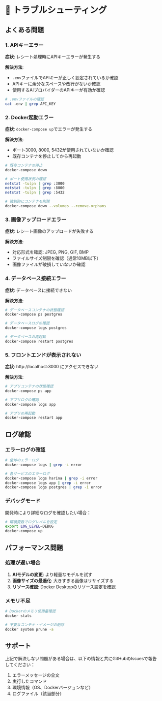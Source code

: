 # 🐛 トラブルシューティング

## よくある問題

### 1. APIキーエラー

**症状**: レシート処理時にAPIキーエラーが発生する

**解決方法**:
- `.env`ファイルでAPIキーが正しく設定されているか確認
- APIキーに余分なスペースや改行がないか確認
- 使用するAIプロバイダーのAPIキーが有効か確認

```bash
# .envファイルの確認
cat .env | grep API_KEY
```

### 2. Docker起動エラー

**症状**: `docker-compose up`でエラーが発生する

**解決方法**:
- ポート3000, 8000, 5432が使用されていないか確認
- 既存コンテナを停止してから再起動

```bash
# 既存コンテナの停止
docker-compose down

# ポート使用状況の確認
netstat -tulpn | grep :3000
netstat -tulpn | grep :8000
netstat -tulpn | grep :5432

# 強制的にコンテナを削除
docker-compose down --volumes --remove-orphans
```

### 3. 画像アップロードエラー

**症状**: レシート画像のアップロードが失敗する

**解決方法**:
- 対応形式を確認: JPEG, PNG, GIF, BMP
- ファイルサイズ制限を確認（通常10MB以下）
- 画像ファイルが破損していないか確認

### 4. データベース接続エラー

**症状**: データベースに接続できない

**解決方法**:
```bash
# データベースコンテナの状態確認
docker-compose ps postgres

# データベースログの確認
docker-compose logs postgres

# データベースの再起動
docker-compose restart postgres
```

### 5. フロントエンドが表示されない

**症状**: http://localhost:3000 にアクセスできない

**解決方法**:
```bash
# アプリコンテナの状態確認
docker-compose ps app

# アプリログの確認
docker-compose logs app

# アプリの再起動
docker-compose restart app
```

## ログ確認

### エラーログの確認

```bash
# 全体のエラーログ
docker-compose logs | grep -i error

# 各サービスのエラーログ
docker-compose logs harina | grep -i error
docker-compose logs app | grep -i error
docker-compose logs postgres | grep -i error
```

### デバッグモード

開発時により詳細なログを確認したい場合：

```bash
# 環境変数でログレベルを設定
export LOG_LEVEL=DEBUG
docker-compose up
```

## パフォーマンス問題

### 処理が遅い場合

1. **AIモデルの変更**: より軽量なモデルを試す
2. **画像サイズの最適化**: 大きすぎる画像はリサイズする
3. **リソース確認**: Docker Desktopのリソース設定を確認

### メモリ不足

```bash
# Dockerのメモリ使用量確認
docker stats

# 不要なコンテナ・イメージの削除
docker system prune -a
```

## サポート

上記で解決しない問題がある場合は、以下の情報と共にGitHubのIssuesで報告してください：

1. エラーメッセージの全文
2. 実行したコマンド
3. 環境情報（OS、Dockerバージョンなど）
4. ログファイル（該当部分）